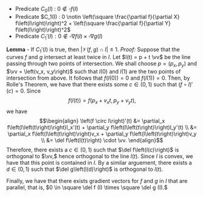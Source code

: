 * Predicate $C_0(I)$ :   $0\notin \square f\left(I\right)$
* Predicate $C_1(I) :  0 \notin \left(\square \frac{\partial f}{\partial X} f\left(I\right)\right)^2 + \left(\square \frac{\partial f}{\partial Y} f\left(I\right)\right)^2$
* Predicate $C_1'(I) : 0 \notin \square \nabla f\left(I\right) \times \square \nabla g(I)$

**Lemma** -  If $C_1'\left(I\right)$ is true, then $\left|\mathcal{V}\left(f, g\right) \cap I\right| \leq 1.$
*Proof:*  Suppose that the curves $f$ and $g$ intersect at least twice in $I.$ Let $l(t) = p + t \vv$ be the line passing through two points of intersection. We shall choose $p = \left(p_x, p_y\right)$ and $\vv = \left(v_x, v_y\right)$ such that $l(0)$ and $l(1)$ are the two points of intersection from above. It follows that $f\left(l\left(0\right)\right) = 0$  and $f\left(l\left(1\right)\right) = 0.$ Then, by Rolle's Theorem, we have that there exists some $c \in \left(0, 1\right)$  such that $\left(f \circ l\right)'(c) = 0.$  Since $$f\left(l\left(t\right)\right) = f\left( p_x + v_xt, p_y+v_yt \right),$$ we have
	$$\begin{align}
		\left(f \circ l\right)'(t) &= \partial_x f\left(l\left(t\right)\right)l_x'(t) + \partial_y f\left(l\left(t\right)\right)l_y'(t) \\
		&= \partial_x f\left(l\left(t\right)\right)v_x + \partial_y f\left(l\left(t\right)\right)v_y \\
		&= \del f\left(l(t)\right) \cdot \vv.
	\end{align}$$
	Therefore, there exists a $c \in \left(0, 1\right)$ such that $\del f\left(l(c)\right)$ is orthogonal to $\vv,$ hence orthogonal to the line $l(t).$ Since $I$ is convex, we have that this point is contained in $I.$ By a similar arguement, there exists a $d \in \left(0, 1\right)$ such that $\del g\left(l(d)\right)$ is orthogonal to $l(t).$
		
Finally, we have that there exists gradient vectors for $f$ and $g$ in $I$ that are parallel, that is, $0 \in \square \del f (I) \times \square \del g (I).$ 